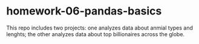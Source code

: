 # homework-06-pandas-basics
 This repo includes two projects: one analyzes data about anmial types and lenghts; the other analyzes data about top billionaires across the globe.
